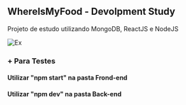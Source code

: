 ## WhereIsMyFood - Devolpment Study

Projeto de estudo utilizando MongoDB, ReactJS e NodeJS

![Ex](https://media.giphy.com/media/jUJbcXnyWyLW4Sup56/giphy.gif)

### + Para Testes

#### Utilizar "npm start" na pasta Frond-end

#### Utilizar "npm dev" na pasta Back-end

